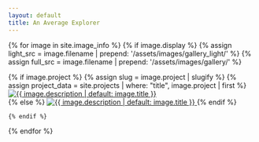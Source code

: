 ```yaml
---
layout: default
title: An Average Explorer
---
```


<style>
  .grid-item {
    position: relative;
    overflow: hidden;
  }

  .grid-overlay {
    position: absolute;
    bottom: 10px;
    left: 10px;
    color: white;
    padding: 10px 12px;
    background: rgba(0, 0, 0, 0.55);
    border-radius: 4px;
    font-size: 0.85rem;
    opacity: 0;
    transition: opacity 0.3s ease;
    z-index: 2;
  }

  .grid-item:hover .grid-overlay {
    opacity: 1;
  }

.hover-filter {
  position: absolute;
  top: 0;
  left: 0;
  width: 100%;
  height: 100%;
  background: rgba(0, 0, 0, 0.25);
  opacity: 0;
  transition: opacity 0.3s ease;
  z-index: 1;
  pointer-events: none;
}

.grid-item:hover .hover-filter {
  opacity: 1;
}


  .grid-item:hover::before {
    opacity: 1;
  }

  .grid-overlay strong {
    display: block;
    font-size: 1rem;
    margin-bottom: 2px;
  }
</style>

<div class="grid">
  <div class="grid-sizer"></div>

  {% for image in site.image_info %}
    {% if image.display %}
      {% assign light_src = image.filename | prepend: '/assets/images/gallery_light/' %}
      {% assign full_src = image.filename | prepend: '/assets/images/gallery/' %}

<div class="grid-item">
  {% if image.project %}
    {% assign slug = image.project | slugify %}
    {% assign project_data = site.projects | where: "title", image.project | first %}
    <a href="/projects/{{ slug }}/" style="position: relative; display: block;">
      <img src="{{ light_src }}" alt="{{ image.description | default: image.title }}" loading="lazy" decoding="async">
      <span class="hover-filter"></span>
      <div class="grid-overlay">
        <strong>{{ image.project }}</strong>
        {% if project_data.tags %}{{ project_data.tags[0] }}{% endif %}
      </div>
    </a>
  {% else %}
    <a href="{{ full_src }}" class="glightbox" data-gallery="gallery">
      <img src="{{ light_src }}" alt="{{ image.description | default: image.title }}" loading="lazy" decoding="async">
    </a>
  {% endif %}
</div>

    {% endif %}
  {% endfor %}
</div>
